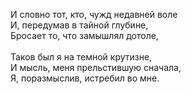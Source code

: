 И словно тот, кто, чужд недавней воле\
И, передумав в тайной глубине,\
Бросает то, что замышлял дотоле,\
\
Таков был я на темной крутизне,\
И мысль, меня прельстившую сначала,\
Я, поразмыслив, истребил во мне.

